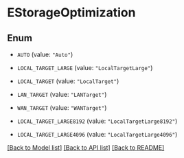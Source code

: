 # EStorageOptimization

## Enum


* `AUTO` (value: `"Auto"`)

* `LOCAL_TARGET_LARGE` (value: `"LocalTargetLarge"`)

* `LOCAL_TARGET` (value: `"LocalTarget"`)

* `LAN_TARGET` (value: `"LANTarget"`)

* `WAN_TARGET` (value: `"WANTarget"`)

* `LOCAL_TARGET_LARGE8192` (value: `"LocalTargetLarge8192"`)

* `LOCAL_TARGET_LARGE4096` (value: `"LocalTargetLarge4096"`)


[[Back to Model list]](../README.md#documentation-for-models) [[Back to API list]](../README.md#documentation-for-api-endpoints) [[Back to README]](../README.md)



